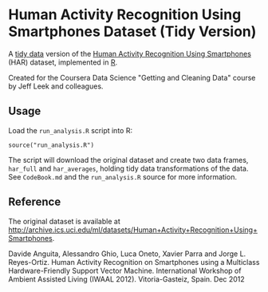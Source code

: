 # Human Activity Recognition Using Smartphones Dataset (Tidy Version)

A [tidy data](http://vita.had.co.nz/papers/tidy-data.html) version of the [Human Activity Recognition Using Smartphones](http://archive.ics.uci.edu/ml/datasets/Human+Activity+Recognition+Using+Smartphones) (HAR) dataset, implemented in [R](https://www.r-project.org/).

Created for the Coursera Data Science "Getting and Cleaning Data" course by Jeff Leek and colleagues.

## Usage

Load the `run_analysis.R` script into R:

    source("run_analysis.R")

The script will download the original dataset and create two data frames, `har_full` and `har_averages`, holding tidy data transformations of the data. See `CodeBook.md` and the `run_analysis.R` source for more information.

## Reference

The original dataset is available at http://archive.ics.uci.edu/ml/datasets/Human+Activity+Recognition+Using+Smartphones.

  Davide Anguita, Alessandro Ghio, Luca Oneto, Xavier Parra and Jorge
  L. Reyes-Ortiz. Human Activity Recognition on Smartphones using a
  Multiclass Hardware-Friendly Support Vector Machine. International
  Workshop of Ambient Assisted Living (IWAAL 2012). Vitoria-Gasteiz,
  Spain. Dec 2012
